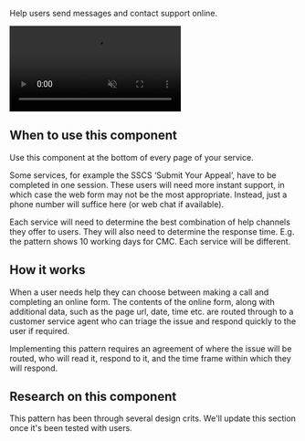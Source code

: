 Help users send messages and contact support online.

<video role="region" aria-label="Address lookup flow example video, this video has no audio." controls muted>
  <source src="/public/videos/support.mp4" type="video/mp4">
</video>

## When to use this component

Use this component at the bottom of every page of your service.

Some services, for example the SSCS ‘Submit Your Appeal’, have to be completed in one session. These users will need more instant support, in which case the web form may not be the most appropriate. Instead, just a phone number will suffice here (or web chat if available).

Each service will need to determine the best combination of help channels they offer to users. They will also need to determine the response time. E.g. the pattern shows 10 working days for CMC. Each service will be different.

## How it works

When a user needs help they can choose between making a call and completing an online form. The contents of the online form, along with additional data, such as the page url, date, time etc. are routed through to a customer service agent who can triage the issue and respond quickly to the user if required.

Implementing this pattern requires an agreement of where the issue will be routed, who will read it, respond to it, and the time frame within which they will respond.

## Research on this component

This pattern has been through several design crits. We'll update this section once it's been tested with users.